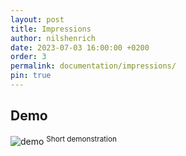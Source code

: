 ```yaml
---
layout: post
title: Impressions
author: nilshenrich
date: 2023-07-03 16:00:00 +0200
order: 3
permalink: documentation/impressions/
pin: true
---
```


## Demo
![demo](/assets/img/gallery/FTH-intro.gif)
<sup>Short demonstration</sup>
